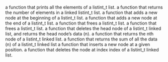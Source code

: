 a function that prints all the elements of a listint_t list.
a function that returns the number of elements in a linked listint_t list.
a function that adds a new node at the beginning of a listint_t list.
a function that adds a new node at the end of a listint_t list.
a function that frees a listint_t list.
a function that frees a listint_t list.
a function that deletes the head node of a listint_t linked list, and returns the head node’s data (n).
a function that returns the nth node of a listint_t linked list.
a function that returns the sum of all the data (n) of a listint_t linked list
a function that inserts a new node at a given position.
a function that deletes the node at index index of a listint_t linked list.
